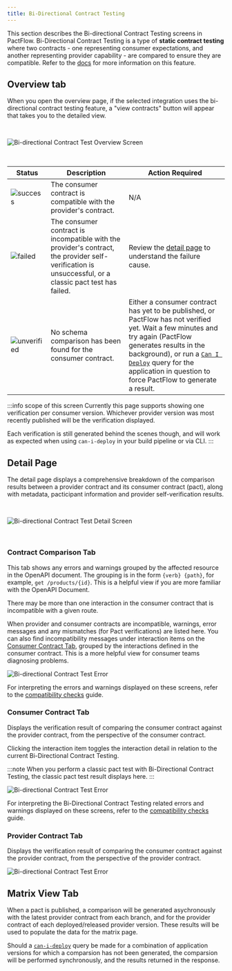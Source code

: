 ```yaml
---
title: Bi-Directional Contract Testing
---
```


This section describes the Bi-directional Contract Testing screens in PactFlow. Bi-Directional Contract Testing is a type of **static contract testing** where two contracts - one representing consumer expectations, and another representing provider capability - are compared to ensure they are compatible. Refer to the [docs](/docs/bi-directional-contract-testing) for more information on this feature.

## Overview tab

When you open the overview page, if the selected integration uses the bi-directional contract testing feature, a "view contracts" button will appear that takes you to the detailed view.

&nbsp;

![Bi-directional Contract Test Overview Screen](/ui/bdct-overview.png)

&nbsp;

<div class="status-table">

| Status | Description | Action Required |
|-------------|-------------|-|
| ![success](/ui/success.png) | The consumer contract is compatible with the provider's contract.| N/A |
| ![failed](/ui/failed.png) | The consumer contract is incompatible with the provider's contract, the provider self-verification is unsuccessful, or a classic pact test has failed. | Review the [detail page](#detail-page) to understand the failure cause. |
| ![unverified](/ui/unverified.png) | No schema comparison has been found for the consumer contract. | Either a consumer contract has yet to be published, or PactFlow has not verified yet. Wait a few minutes and try again (PactFlow generates results in the background), or run a [`Can I Deploy`](/docs/ui-old/can-i-deploy) query for the application in question to force PactFlow to generate a result. |

</div>

:::info scope of this screen
Currently this page supports showing one verification per consumer version. Whichever provider version was most recently published will be the verification displayed.

Each verification is still generated behind the scenes though, and will work as expected when using `can-i-deploy` in your build pipeline or via CLI.
:::

## Detail Page

The detail page displays a comprehensive breakdown of the comparison results between a provider contract and its consumer contract (pact), along with metadata, pacticipant information and provider self-verification results.

&nbsp;

![Bi-directional Contract Test Detail Screen](/ui/bdct-cross-comparison.png)

&nbsp;

### Contract Comparison Tab

This tab shows any errors and warnings grouped by the affected resource in the OpenAPI document. The grouping is in the form `{verb} {path}`, for example, `get /products/{id}`. This is a helpful view if you are more familiar with the OpenAPI Document.

There may be more than one interaction in the consumer contract that is incompatible with a given route.

When provider and consumer contracts are incompatible, warnings, error messages and any mismatches (for Pact verifications) are listed here. You can also find incompatibility messages under interaction items on the [Consumer Contract Tab](#consumer-contract-tab), grouped by the interactions defined in the consumer contract. This is a more helpful view for consumer teams diagnosing problems.

![Bi-directional Contract Test Error](/ui/bdct-cross-comparison-error.png)

For interpreting the errors and warnings displayed on these screens, refer to the [compatibility checks](/docs/bi-directional-contract-testing/compatibility-checks) guide.

### Consumer Contract Tab

Displays the verification result of comparing the consumer contract against the provider contract, from the perspective of the consumer contract.

Clicking the interaction item toggles the interaction detail in relation to the current Bi-Directional Contract Testing.

:::note
When you perform a classic pact test with Bi-Directional Contract Testing, the classic pact test result displays here.
:::

![Bi-directional Contract Test Error](/ui/bdct-cross-comparison-error-consumer-tab.png)

For interpreting the Bi-Directional Contract Testing related errors and warnings displayed on these screens, refer to the [compatibility checks](/docs/bi-directional-contract-testing/compatibility-checks) guide.

### Provider Contract Tab

Displays the verification result of comparing the consumer contract against the provider contract, from the perspective of the provider contract.

![Bi-directional Contract Test Error](/ui/bdct-cross-comparison-error-provider-tab.png)




## Matrix View Tab

When a pact is published, a comparison will be generated asychronously with the latest provider contract from each branch, and for the provider contract of each deployed/released provider version. These results will be used to populate the data for the matrix page.

Should a [`can-i-deploy`](https://docs.pact.io/pact_broker/can_i_deploy) query be made for a combination of application versions for which a comparsion has not been generated, the comparsion will be performed synchronously, and the results returned in the response.

